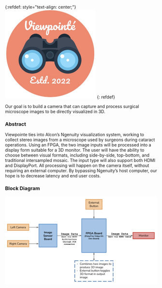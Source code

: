 {:refdef: style="text-align: center;"}
![My Image](logo.png)
{: refdef}

Our goal is to build a camera that can capture and process surgical microscope images to be directly visualized in 3D.
### Abstract
Viewpointe ties into Alcon’s Ngenuity visualization system, working to collect stereo images from a microscope used by surgeons during cataract operations. Using an FPGA, the two image inputs will be processed into a display form suitable for a 3D monitor. The user will have the ability to choose between visual formats, including side-by-side, top-bottom, and traditional intersampled mosaic. The input type will also support both HDMI and DisplayPort. All processing will happen on the camera itself, without requiring an external computer. By bypassing Ngenuity’s host computer, our hope is to decrease latency and end user costs.

### Block Diagram
![Image](blockdiagram.png)
